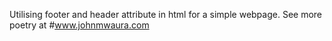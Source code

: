 Utilising footer and header attribute in html for a simple webpage. 
See more poetry at #www.johnmwaura.com
